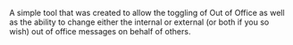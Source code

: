 A simple tool that was created to allow the toggling of Out of Office as well as the ability to change either the internal or external (or both if you so wish) out of office messages on behalf of others.
